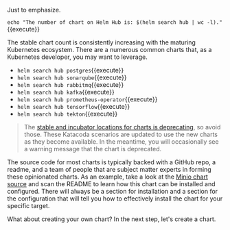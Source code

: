 Just to emphasize.

`echo "The number of chart on Helm Hub is: $(helm search hub | wc -l)."`{{execute}}

The stable chart count is consistently increasing with the maturing Kubernetes ecosystem. There are a numerous common charts that, as a Kubernetes developer, you may want to leverage.

- `helm search hub postgres`{{execute}}
- `helm search hub sonarqube`{{execute}}
- `helm search hub rabbitmq`{{execute}}
- `helm search hub kafka`{{execute}}
- `helm search hub prometheus-operator`{{execute}}
- `helm search hub tensorflow`{{execute}}
- `helm search hub tekton`{{execute}}

> The [stable and incubator locations for charts is deprecating](https://github.com/helm/charts#deprecation-timeline), so avoid those. These Katacoda scenarios are updated to use the new charts as they become available. In the meantime, you will occasionally see a warning message that the chart is deprecated.

The source code for most charts is typically backed with a GitHub repo, a readme, and a team of people that are subject matter experts in forming these opinionated charts. As an example, take a look at the [Minio chart source](https://github.com/minio/charts) and scan the README to learn how this chart can be installed and configured. There will always be a section for installation and a section for the configuration that will tell you how to effectively install the chart for your specific target.

What about creating your own chart? In the next step, let's create a chart.
